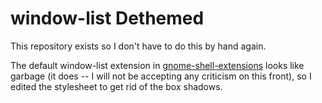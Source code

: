 # window-list Dethemed

This repository exists so I don't have to do this by hand again.

The default window-list extension in [gnome-shell-extensions](https://gitlab.gnome.org/GNOME/gnome-shell-extensions) looks like garbage (it does -- I will not be accepting any criticism on this front), so I edited the stylesheet to get rid of the box shadows.